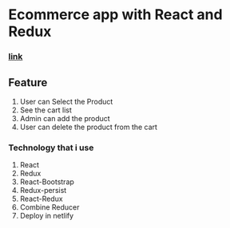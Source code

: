 # Ecommerce app with React and Redux
### [link](mrfreshctg.netlify.app)

## Feature

1. User can Select the Product
2. See the cart list
3. Admin can add the product
4. User can delete the product from the cart

### Technology that i use

1. React
2. Redux
3. React-Bootstrap
4. Redux-persist
5. React-Redux
6. Combine Reducer
7. Deploy in netlify
